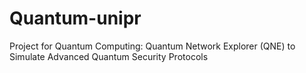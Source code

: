 # Quantum-unipr
Project for Quantum Computing: Quantum Network Explorer (QNE) to Simulate Advanced Quantum Security Protocols
